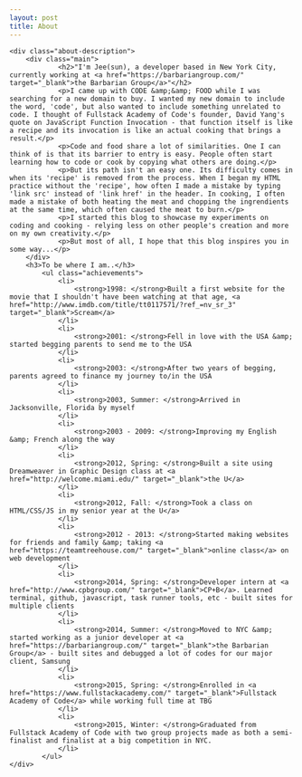 ```yaml
---
layout: post
title: About
---
```

<div class="about">
	<div class="about-label"></div>

	<div class="about-description">
		<div class="main">
				<h2>"I'm Jee(sun), a developer based in New York City, currently working at <a href="https://barbariangroup.com/" target="_blank">the Barbarian Group</a>"</h2>
				<p>I came up with CODE &amp;&amp; FOOD while I was searching for a new domain to buy. I wanted my new domain to include the word, 'code', but also wanted to include something unrelated to code. I thought of Fullstack Academy of Code's founder, David Yang's quote on JavaScript Function Invocation - that function itself is like a recipe and its invocation is like an actual cooking that brings a result.</p>
				<p>Code and food share a lot of similarities. One I can think of is that its barrier to entry is easy. People often start learning how to code or cook by copying what others are doing.</p>
				<p>But its path isn't an easy one. Its difficulty comes in when its 'recipe' is removed from the process. When I began my HTML practice without the 'recipe', how often I made a mistake by typing 'link src' instead of 'link href' in the header. In cooking, I often made a mistake of both heating the meat and chopping the ingrendients at the same time, which often caused the meat to burn.</p>
				<p>I started this blog to showcase my experiments on coding and cooking - relying less on other people's creation and more on my own creativity.</p>
				<p>But most of all, I hope that this blog inspires you in some way...</p>
		</div>
		<h3>To be where I am..</h3>
			<ul class="achievements">
				<li>
					<strong>1998: </strong>Built a first website for the movie that I shouldn't have been watching at that age, <a href="http://www.imdb.com/title/tt0117571/?ref_=nv_sr_3" target="_blank">Scream</a>
				</li>
				<li>
					<strong>2001: </strong>Fell in love with the USA &amp; started begging parents to send me to the USA
				</li>
				<li>
					<strong>2003: </strong>After two years of begging, parents agreed to finance my journey to/in the USA
				</li>
				<li>
					<strong>2003, Summer: </strong>Arrived in Jacksonville, Florida by myself
				</li>
				<li>
					<strong>2003 - 2009: </strong>Improving my English &amp; French along the way
				</li>
				<li>
					<strong>2012, Spring: </strong>Built a site using Dreamweaver in Graphic Design class at <a href="http://welcome.miami.edu/" target="_blank">the U</a>
				</li>
				<li>
					<strong>2012, Fall: </strong>Took a class on HTML/CSS/JS in my senior year at the U</a>
				</li>
				<li>
					<strong>2012 - 2013: </strong>Started making websites for friends and family &amp; taking <a href="https://teamtreehouse.com/" target="_blank">online class</a> on web development
				</li>
				<li>
					<strong>2014, Spring: </strong>Developer intern at <a href="http://www.cpbgroup.com/" target="_blank">CP+B</a>. Learned terminal, github, javascript, task runner tools, etc - built sites for multiple clients
				</li>
				<li>
					<strong>2014, Summer: </strong>Moved to NYC &amp; started working as a junior developer at <a href="https://barbariangroup.com/" target="_blank">the Barbarian Group</a> - built sites and debugged a lot of codes for our major client, Samsung
				</li>
				<li>
					<strong>2015, Spring: </strong>Enrolled in <a href="https://www.fullstackacademy.com/" target="_blank">Fullstack Academy of Code</a> while working full time at TBG
				</li>
				<li>
					<strong>2015, Winter: </strong>Graduated from Fullstack Academy of Code with two group projects made as both a semi-finalist and finalist at a big competition in NYC.
				</li>
			</ul>
	</div>
</div>